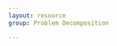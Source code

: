 ```yaml
---
layout: resource
group: Problem Decomposition

---
```

<!-- General resources go here -->

<!-- #### Core -->

<!-- #### Intermediate -->

<!-- #### Advanced -->

<!-- #### Jedi -->
